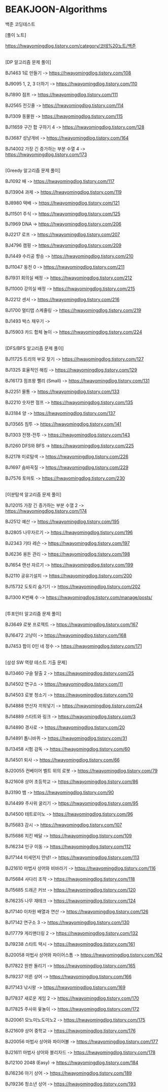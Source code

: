 # BEAKJOON-Algorithms
백준 코딩테스트


[풀이 노트]

https://hwayomingdlog.tistory.com/category/코테%20노트/백준

</br>
[DP 알고리즘 문제 풀이]

BJ1463 1로 만들기 -> https://hwayomingdlog.tistory.com/108

BJ9095 1, 2, 3 더하기 -> https://hwayomingdlog.tistory.com/110

BJ1890 점프 -> https://hwayomingdlog.tistory.com/111

BJ2565 전깃줄 -> https://hwayomingdlog.tistory.com/114

BJ1309 동물원 -> https://hwayomingdlog.tistory.com/115

BJ11659 구간 합 구하기 4 -> https://hwayomingdlog.tistory.com/128

BJ3687 성냥개비 -> https://hwayomingdlog.tistory.com/164

BJ14002 가장 긴 증가하는 부분 수열 4 -> https://hwayomingdlog.tistory.com/173

</br>
[Greedy 알고리즘 문제 풀이]

BJ1092 배 -> https://hwayomingdlog.tistory.com/117

BJ13904 과제 -> https://hwayomingdlog.tistory.com/119

BJ8980 택배 -> https://hwayomingdlog.tistory.com/121

BJ11501 주식 -> https://hwayomingdlog.tistory.com/125

BJ1969 DNA -> https://hwayomingdlog.tistory.com/206

BJ2217 로프 -> https://hwayomingdlog.tistory.com/207

BJ4796 캠핑 -> https://hwayomingdlog.tistory.com/209

BJ1449 수리공 항승 -> https://hwayomingdlog.tistory.com/210

BJ11047 동전 0 -> https://hwayomingdlog.tistory.com/211

BJ1931 회의실 배정 -> https://hwayomingdlog.tistory.com/212

BJ11000 강의실 배정 -> https://hwayomingdlog.tistory.com/215

BJ2212 센서 -> https://hwayomingdlog.tistory.com/216

BJ1700 멀티탭 스케줄링 -> https://hwayomingdlog.tistory.com/219

BJ1493 박스 채우기 -> 

BJ15903 카드 합체 놀이 -> https://hwayomingdlog.tistory.com/224

</br>
[DFS/BFS 알고리즘 문제 풀이]

BJ11725 트리의 부모 찾기 -> https://hwayomingdlog.tistory.com/127

BJ1325 효율적인 해킹 -> https://hwayomingdlog.tistory.com/129

BJ16173 점프왕 쪨리 (Small) -> https://hwayomingdlog.tistory.com/131

BJ2251 물통 -> https://hwayomingdlog.tistory.com/133

BJ2210 숫자판 점프 -> https://hwayomingdlog.tistory.com/135

BJ3184 양 -> https://hwayomingdlog.tistory.com/137

BJ13565 침투 -> https://hwayomingdlog.tistory.com/141

BJ1303 전쟁-전투 -> https://hwayomingdlog.tistory.com/143

BJ1260 DFS와 BFS -> https://hwayomingdlog.tistory.com/225

BJ2178 미로탐색 -> https://hwayomingdlog.tistory.com/226

BJ1697 숨바꼭질 -> https://hwayomingdlog.tistory.com/229

BJ7576 토마토 -> https://hwayomingdlog.tistory.com/230

</br>
[이분탐색 알고리즘 문제 풀이]

BJ12015 가장 긴 증가하는 부분 수열 2 -> https://hwayomingdlog.tistory.com/174

BJ2512 예산 -> https://hwayomingdlog.tistory.com/195

BJ2805 나무자르기 -> https://hwayomingdlog.tistory.com/196

BJ2343 기타 레슨 -> https://hwayomingdlog.tistory.com/197

BJ6236 용돈 관리 -> https://hwayomingdlog.tistory.com/198

BJ1654 랜선 자르기 -> https://hwayomingdlog.tistory.com/199

BJ2110 공유기설치 -> https://hwayomingdlog.tistory.com/200

BJ15732 도토리 숨기기 -> https://hwayomingdlog.tistory.com/202

BJ1300 K번째 수 -> https://hwayomingdlog.tistory.com/manage/posts/

</br>
[투포인터 알고리즘 문제 풀이]

BJ3649 로봇 프로젝트 -> https://hwayomingdlog.tistory.com/167

BJ16472 고냥이 -> https://hwayomingdlog.tistory.com/168

BJ7453 합이 0인 네 정수 -> https://hwayomingdlog.tistory.com/171

</br>
[삼성 SW 역량 테스트 기출 문제]

BJ13460 구슬 탈출 2 -> https://hwayomingdlog.tistory.com/25

BJ14502 연구소 -> https://hwayomingdlog.tistory.com/11

BJ14503 로봇 청소기 -> https://hwayomingdlog.tistory.com/10

BJ14888 연산자 끼워넣기 -> https://hwayomingdlog.tistory.com/24

BJ14889 스타트와 링크 -> https://hwayomingdlog.tistory.com/3

BJ14890 경사로 -> https://hwayomingdlog.tistory.com/20

BJ14891 톱니바퀴 -> https://hwayomingdlog.tistory.com/31

BJ13458 시험 감독 -> https://hwayomingdlog.tistory.com/60

BJ14501 퇴사 -> https://hwayomingdlog.tistory.com/66

BJ20055 컨베이어 벨트 위의 로봇 -> https://hwayomingdlog.tistory.com/79

BJ21608 상어 초등학교 -> https://hwayomingdlog.tistory.com/86

BJ3190 뱀 -> https://hwayomingdlog.tistory.com/90

BJ14499 주사위 굴리기 -> https://hwayomingdlog.tistory.com/95

BJ14500 테트로미노 -> https://hwayomingdlog.tistory.com/96

BJ15683 감시 -> https://hwayomingdlog.tistory.com/107

BJ15686 치킨 배달 -> https://hwayomingdlog.tistory.com/109

BJ16234 인구 이동 -> https://hwayomingdlog.tistory.com/112

BJ17144 미세먼지 안녕! -> https://hwayomingdlog.tistory.com/113

BJ21610 마법사 상어와 비바라기 -> https://hwayomingdlog.tistory.com/116

BJ15684 사다리 조작 -> https://hwayomingdlog.tistory.com/118

BJ15685 드래곤 커브 -> https://hwayomingdlog.tistory.com/120

BJ16235 나무 재테크 -> https://hwayomingdlog.tistory.com/124

BJ17140 이차원 배열과 연산 -> https://hwayomingdlog.tistory.com/126

BJ17142 연구소 3 -> https://hwayomingdlog.tistory.com/130

BJ17779 게리맨더링 2 -> https://hwayomingdlog.tistory.com/132

BJ19238 스타트 택시 -> https://hwayomingdlog.tistory.com/161

BJ20058 마법사 상어와 파이어스톰 -> https://hwayomingdlog.tistory.com/162

BJ17822 원판 돌리기 -> https://hwayomingdlog.tistory.com/165

BJ19237 어른 상어 -> https://hwayomingdlog.tistory.com/166

BJ17143 낚시왕 -> https://hwayomingdlog.tistory.com/169

BJ17837 새로운 게임 2 -> https://hwayomingdlog.tistory.com/170

BJ17825 주사위 윷놀이 -> https://hwayomingdlog.tistory.com/172

BJ20061 모노미노도미노2 -> https://hwayomingdlog.tistory.com/175

BJ21609 상어 중학교 -> https://hwayomingdlog.tistory.com/176

BJ20056 마법사 상어와 파이어볼 -> https://hwayomingdlog.tistory.com/177

BJ21611 마법사 상어와 블리자드 -> https://hwayomingdlog.tistory.com/178

BJ12100 2048 (Easy) -> https://hwayomingdlog.tistory.com/184

BJ16236 아기 상어 -> https://hwayomingdlog.tistory.com/189

BJ19236 청소년 상어 -> https://hwayomingdlog.tistory.com/193
